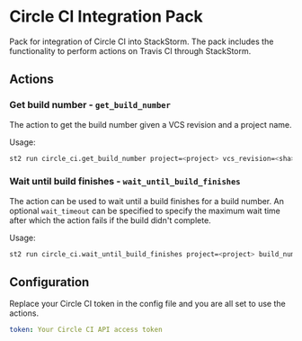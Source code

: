 # Circle CI Integration Pack

Pack for integration of Circle CI into StackStorm. The pack includes the
functionality to perform actions on Travis CI through StackStorm.

## Actions

### Get build number -  ```get_build_number```

The action to get the build number given a VCS revision and a project name.

Usage:

```bash
st2 run circle_ci.get_build_number project=<project> vcs_revision=<sha>
```

### Wait until build finishes - ```wait_until_build_finishes```

The action can be used to wait until a build finishes for a build number. An optional
```wait_timeout``` can be specified to specify the maximum wait time after which
the action fails if the build didn't complete.

Usage:

```bash
st2 run circle_ci.wait_until_build_finishes project=<project> build_number=<build> wait_timeout=<timeout>
```

## Configuration

Replace your Circle CI token in the config file and you are all set to use the
actions.

```yaml
token: Your Circle CI API access token
```
